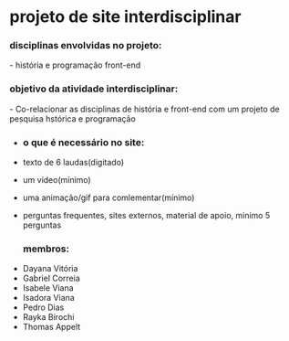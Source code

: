 # projeto de site interdisciplinar

<h3> disciplinas envolvidas no projeto: </h3>
- história e programação front-end

<h3> objetivo da atividade interdisciplinar:</h3>
- Co-relacionar as disciplinas de história e front-end com um projeto de pesquisa hstórica e programação

- <h3> o que é necessário no site:</h3>

- texto de 6 laudas(digitado)
- um vídeo(mínimo)
- uma animação/gif para comlementar(mínimo)
- perguntas frequentes, sites externos, material de apoio, minimo 5 perguntas

  <ul>
 <h3> membros:</h3>
 <li>Dayana Vitória</li>
 <li>Gabriel Correia </li>
 <li>Isabele Viana</li>
 <li>Isadora Viana</li>
 <li>Pedro Dias</li>
 <li>Rayka Birochi</li>
  <li>Thomas Appelt</li>
  </ul>
